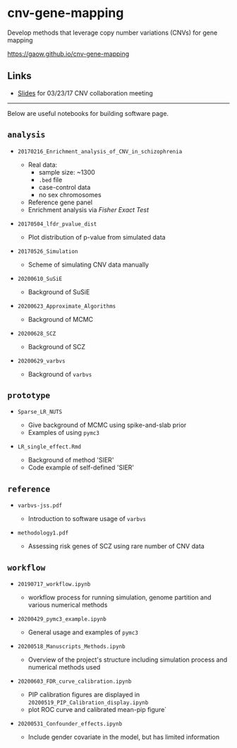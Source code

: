 # cnv-gene-mapping
 Develop methods that leverage copy number variations (CNVs) for gene mapping
 
 https://gaow.github.io/cnv-gene-mapping
 
 ## Links
 * [Slides](https://www.overleaf.com/8687161qzfgsmmjwvzy) for 03/23/17 CNV collaboration meeting

---
Below are useful notebooks for building software page.

## `analysis`

* `20170216_Enrichment_analysis_of_CNV_in_schizophrenia`
    * Real data:
        * sample size: ~1300
        * `.bed` file 
        * case-control data
        * no sex chromosomes
    * Reference gene panel
    * Enrichment analysis via _Fisher Exact Test_

* `20170504_lfdr_pvalue_dist`
    * Plot distribution of p-value from simulated data

* `20170526_Simulation`
    * Scheme of simulating CNV data manually 

* `20200610_SuSiE`
    * Background of SuSiE

* `20200623_Approximate_Algorithms`
    * Background of MCMC

* `20200628_SCZ`
    * Background of SCZ

* `20200629_varbvs`
    * Background of `varbvs`

## `prototype`

* `Sparse_LR_NUTS`
    * Give background of MCMC using spike-and-slab prior
    * Examples of using `pymc3`

* `LR_single_effect.Rmd`
    * Background of method 'SIER'
    * Code example of self-defined 'SIER'

## `reference` 
* `varbvs-jss.pdf`
    * Introduction to software usage of `varbvs`

* `methodology1.pdf`
    * Assessing risk genes of SCZ using rare number of CNV data

## `workflow`

* `20190717_workflow.ipynb`
    * workflow process for running simulation, genome partition and various numerical methods

* `20200429_pymc3_example.ipynb`
    * General usage and examples of `pymc3`

* `20200518_Manuscripts_Methods.ipynb`
    * Overview of the project's structure including simulation process and numerical methods used

* `20200603_FDR_curve_calibration.ipynb`
    * PIP calibration figures are displayed in `20200519_PIP_Calibration_display.ipynb`
    * plot ROC curve and calibrated mean-pip figure`

* `20200531_Confounder_effects.ipynb`
    * Include gender covariate in the model, but has limited information



